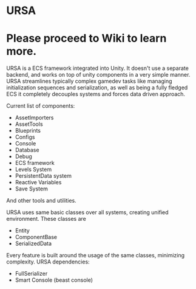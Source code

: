 # URSA
# Please proceed to Wiki to learn more.
URSA is a ECS framework integrated into Unity.
It doesn't use a separate backend, and works on top of unity components in a very simple manner.
URSA streamlines typically complex gamedev tasks like managing initialization sequences and serialization, as
well as being a fully fledged ECS it completely decouples systems and forces data driven approach.

Current list of components:

* AssetImporters
* AssetTools
* Blueprints
* Configs
* Console
* Database
* Debug
* ECS framework
* Levels System
* PersistentData system
* Reactive Variables
* Save System

And other tools and utilities.

URSA uses same basic classes over all systems, creating unified environment.
These classes are
* Entity
* ComponentBase
* SerializedData

Every feature is built around the usage of the same classes, minimizing complexity.
URSA dependencies:
* FullSerializer
* Smart Console (beast console)
